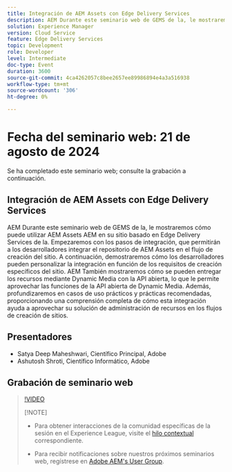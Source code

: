 ```yaml
---
title: Integración de AEM Assets con Edge Delivery Services
description: AEM Durante este seminario web de GEMS de la, le mostraremos cómo puede utilizar AEM Assets AEM en su sitio basado en Edge Delivery Services de la.  Empezaremos con los pasos de integración, que permitirán a los desarrolladores integrar el repositorio de AEM Assets en el flujo de creación del sitio. A continuación, demostraremos cómo los desarrolladores pueden personalizar la integración en función de los requisitos de creación específicos del sitio. AEM También mostraremos cómo se pueden entregar los recursos mediante Dynamic Media con la API abierta, lo que le permite aprovechar las funciones de la API abierta de Dynamic Media. Además, profundizaremos en casos de uso prácticos y prácticas recomendadas, proporcionando una comprensión completa de cómo esta integración ayuda a aprovechar su solución de administración de recursos en los flujos de creación de sitios.
solution: Experience Manager
version: Cloud Service
feature: Edge Delivery Services
topic: Development
role: Developer
level: Intermediate
doc-type: Event
duration: 3600
source-git-commit: 4ca4262057c8bee2657ee89986894e4a3a516938
workflow-type: tm+mt
source-wordcount: '306'
ht-degree: 0%

---
```


# Fecha del seminario web: 21 de agosto de 2024

Se ha completado este seminario web; consulte la grabación a continuación.

## Integración de AEM Assets con Edge Delivery Services

AEM Durante este seminario web de GEMS de la, le mostraremos cómo puede utilizar AEM Assets AEM en su sitio basado en Edge Delivery Services de la.  Empezaremos con los pasos de integración, que permitirán a los desarrolladores integrar el repositorio de AEM Assets en el flujo de creación del sitio. A continuación, demostraremos cómo los desarrolladores pueden personalizar la integración en función de los requisitos de creación específicos del sitio. AEM También mostraremos cómo se pueden entregar los recursos mediante Dynamic Media con la API abierta, lo que le permite aprovechar las funciones de la API abierta de Dynamic Media. Además, profundizaremos en casos de uso prácticos y prácticas recomendadas, proporcionando una comprensión completa de cómo esta integración ayuda a aprovechar su solución de administración de recursos en los flujos de creación de sitios.

## Presentadores

* Satya Deep Maheshwari, Científico Principal, Adobe
* Ashutosh Shroti, Científico Informático, Adobe

## Grabación de seminario web

>[!VIDEO](https://video.tv.adobe.com/v/3433046/)
>
>[!NOTE]
>
>* Para obtener interacciones de la comunidad específicas de la sesión en el Experience League, visite el [hilo contextual](https://adobe.ly/4aCz0OE) correspondiente.
>
>* Para recibir notificaciones sobre nuestros próximos seminarios web, regístrese en [Adobe AEM&#39;s User Group](https://aem-augs.adobe.com/).
